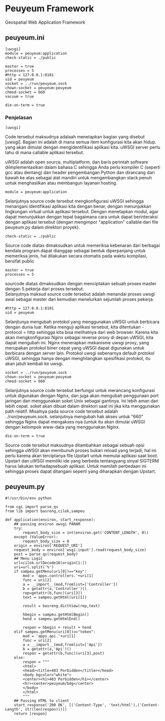 # Peuyeum Framework
Geospatial Web Application Framework

## peuyeum.ini
~~~
[uwsgi]
module = peuyeum:application
check-static = ./public

master = true
processes = 5
#http = 127.0.0.1:8181
uid = peuyeum
socket = ../run/peuyeum.sock
chown-socket = peuyeum:peuyeum
chmod-socket = 660
vacuum = true

die-on-term = true
~~~
### Penjelasan
~~~
[uwsgi]
~~~

Code tersebut maksudnya adalaah menetapkan bagian yang disebut [uwsgi]. Bagian ini adalah di mana semua item konfigurasi kita akan hidup. yang akan dimulai dengan mengidentifikasi aplikasi kita.  uWSGI server perlu tahu di mana callable aplikasi tersebut.<p>
uWSGI adalah open source, multiplatform, dan baris perintah software diimplementasikan dalam bahasa C sehingga Anda perlu kompiler C (seperti gcc atau dentang) dan header pengembangan Python dan dirancang dari bawah ke atas sebagai alat mandiri untuk mengembangkan stack penuh untuk menghasilkan atau membangun layanan hosting.<p>

~~~
module = peuyeum:application
~~~

Selanjutnya  source code tersebut mengkonfigurasi uWSGI sehingga menangani identifikasi aplikasi kita dengan benar, dengan menunjukkan lingkungan virtual untuk aplikasi tersebut. Dengan menetapkan modul, agar dapat menunjukkan dengan tepat bagaimana cara untuk  dapat berinteraksi dengan aplikasi tersebut (dengan mengimpor "application" callable dari file peuyeum.py dalam direktori proyek). <p>
~~~
check-static = ./public
~~~

Source code diatas dimaksudkan untuk memeriksa kebenaran dari berbagai kendala program dapat dianggap sebagai bentuk diperpanjang untuk  memeriksa jenis, hal  dilakukan secara otomatis pada waktu kompilasi, bersifat public<p>

~~~
master = true
processes = 5
~~~

sourcode diatas dimaksudkan dengan menciptakan sebuah proses master dengan 5 pekerja dari proses tersebut.<br>
Selanjutnya maksud source code tersebut adalah menandai proses uwsgi awal sebagai master dan kemudian menelurkan sejumlah proses pekerja.<p>

~~~
#http = 127.0.0.1:8181
uid = peuyeum
~~~

Selanjtunya mengubah protokol yang menggunakan uWSGI untuk berbicara dengan dunia luar. Ketika menguji aplikasi tersebut, kita ditentukan -protocol = http sehingga kita bisa melihatnya dari web browser. Karena kita akan mengkonfigurasi Nginx sebagai reverse proxy di depan uWSGI, kita dapat mengubah ini. Nginx menerapkan mekanisme uwsgi proxy, yang merupakan protokol biner cepat yang uWSGI dapat digunakan untuk berbicara dengan server lain. Protokol uwsgi sebenarnya default protokol uWSGI, sehingga hanya dengan menghilangkan spesifikasi protokol, itu akan jatuh kembali ke uwsgi.<p>

~~~
socket = ../run/peuyeum.sock
chown-socket = peuyeum:peuyeum
chmod-socket = 660
~~~

Selanjutnya source code tersebut berfungsi untuk merancang konfigurasi untuk digunakan dengan Nginx, dan juga akan mengubah penggunaan port jaringan dan menggunakan soket Unix sebagai gantinya. Ini lebih aman dan lebih cepat. soket akan dibuat dalam direktori saat ini jika kita menggunakan path relatif. Misalnya pada source code tersebut adalah ../run/peuyeum.sock.  selanjutnya mengubah hak akses untuk "660" sehingga Nginx dapat mengakses nya (untuk itu akan dimulai uWSGI dengan kelompok www-data yang menggunakan Nginx.<p> 
~~~
die-on-term = true
~~~

Source code tersebut maksudnya ditambahkan sebagai sebuah opsi sehingga uWSGI akan membunuh proses bukan reload yang terjadi, hal ini perlu karena akan terciptanya file Upstart untuk memulai aplikasi saat boot. Upstart dan uWSGI memiliki ide yang berbeda tentangyang sinyal SIGTERM harus lakukan terhadapsebuah aplikasi. Untuk memilah perbedaan ini sehingga proses dapat ditangani seperti yang diharapkan dengan Upstart.<p>
## peuyeum.py
~~~
#!/usr/bin/env python

from cgi import parse_qs
from lib import basreng,cilok,sampeu

def application(environ, start_response):
	## passing environ uwsgi PARAM
	try:
		request_body_size = int(environ.get('CONTENT_LENGTH', 0))
	except (ValueError):
		request_body_size = 0
	origin = environ['REQUEST_URI']
	request_body = environ['wsgi.input'].read(request_body_size)
	post = parse_qs(request_body)
	## Menu Logic
	url=cilok.urlDecode16(origin[1:])
	uri=url.split('%')
	if sampeu.getMenu(uri[0])=="key":
		mod = 'apps.controllers.'+uri[1]
		func = uri[2]
		a = __import__(mod,fromlist=['Controller'])
		b = getattr(a,'Controller')()
		rep=getattr(b,func)(uri[3])
		text = sampeu.getHtml(uri[1])
		
		result = basreng.dictView(rep,text)

		hbegin = sampeu.getHtmlBegin()
		hend = sampeu.getHtmlEnd()

		respon = hbegin + result + hend
	elif sampeu.getMenu(uri[0])=="token":
		mod = 'apps.api.'+uri[1]
		func = uri[2]
		a = __import__(mod,fromlist=['Api'])
		b = getattr(a,'Api')()
		respon = getattr(b,func)(uri[3],post)
	else:
		respon = """
		<html>
		<head><title>403 Porbidden</title></head>
		<body bgcolor="white">
		<center><h1>403 Porbidden</h1></center>
		<hr><center>peuyeum/bdg</center>
		</body>
		</html>
		"""
	## Passing HTML to client
	start_response('200 OK', [('Content-Type', 'text/html'),('Content-Length', str(len(respon)))])
	return [respon]
~~~
